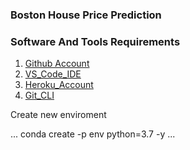 ### Boston House Price Prediction

### Software And Tools Requirements

1. [Github Account](https://github.com)
2. [VS_Code_IDE](https://code.visualstudio.com)
3. [Heroku_Account](https://heroku.com)
4. [Git_CLI](https://git-scm.com)

Create new enviroment

...
conda create -p env python=3.7 -y
...